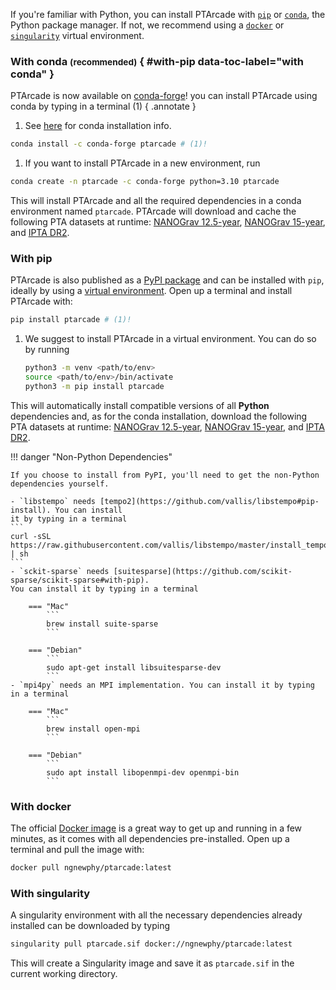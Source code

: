 If you're familiar with Python, you
can install PTArcade with [`pip`][pip] or [`conda`][conda], the Python package manager.
If not, we recommend using a [`docker`][docker] or [`singularity`][singularity] virtual environment.

### With conda <small>(recommended)</small> { #with-pip data-toc-label="with conda" }
PTArcade is now available on [conda-forge](https://anaconda.org/conda-forge/ptarcade)! you can install PTArcade using conda by typing in a terminal (1)
{ .annotate }

1. See [here](https://docs.conda.io/projects/conda/en/latest/user-guide/install/download.html) for conda installation info.

``` sh
conda install -c conda-forge ptarcade # (1)!
```

1. If you want to install PTArcade in a new environment, run
```sh
conda create -n ptarcade -c conda-forge python=3.10 ptarcade
```

This will install PTArcade and all the required dependencies in a conda environment named `ptarcade`. PTArcade will download and cache the following PTA datasets at runtime:
[NANOGrav 12.5-year][NG12], [NANOGrav 15-year][NG12], and [IPTA DR2][IPTA2].

### With pip 
PTArcade is also published as a [PyPI package](https://pypi.org/project/PTArcade/) and can be installed with
`pip`, ideally by using a [virtual environment](https://docs.python.org/3/library/venv.html). Open up a terminal
 and install PTArcade with:
``` sh
pip install ptarcade # (1)!
```

1. We suggest to install PTArcade in a virtual environment. You can do
    so by running
    ```bash
    python3 -m venv <path/to/env>
    source <path/to/env>/bin/activate
    python3 -m pip install ptarcade
    ```

This will automatically install compatible versions of all **Python** dependencies and, as 
for the conda installation, download the following PTA datasets at runtime:
[NANOGrav 12.5-year][NG12], [NANOGrav 15-year][NG12], and [IPTA DR2][IPTA2].

!!! danger "Non-Python Dependencies"

    If you choose to install from PyPI, you'll need to get the non-Python dependencies yourself.

    - `libstempo` needs [tempo2](https://github.com/vallis/libstempo#pip-install). You can install
    it by typing in a terminal
    ```
    curl -sSL https://raw.githubusercontent.com/vallis/libstempo/master/install_tempo2.sh | sh
    ```
    - `sckit-sparse` needs [suitesparse](https://github.com/scikit-sparse/scikit-sparse#with-pip). 
    You can install it by typing in a terminal 

        === "Mac"
            ```
            brew install suite-sparse
            ```

        === "Debian"
            ```
            sudo apt-get install libsuitesparse-dev
            ```
    - `mpi4py` needs an MPI implementation. You can install it by typing
    in a terminal 

        === "Mac"
            ```
            brew install open-mpi
            ```

        === "Debian"
            ```
            sudo apt install libopenmpi-dev openmpi-bin
            ```


### With docker 
The official [Docker image][docker] is a great way to get up and running in a few
minutes, as it comes with all dependencies pre-installed. Open up a terminal
and pull the image with:
```sh
docker pull ngnewphy/ptarcade:latest
```


### With singularity 
A singularity environment with all the necessary dependencies already installed can be downloaded by typing 
```sh
singularity pull ptarcade.sif docker://ngnewphy/ptarcade:latest
```
This will create a Singularity image and save it as `ptarcade.sif` in the current working directory.

  [pip]: #with-pip
  [conda]: #with-conda
  [docker]: #with-docker
  [singularity]: #with-singularity
  [Python package]: https://pypi.org/project/PTArcade/
  [conda_env]: https://conda.io/projects/conda/en/latest/user-guide/tasks/manage-environments.html
  [NG12]: https://nanograv.org/science/data/125-year-pulsar-timing-array-data-release
  [NG15]: https://nanograv.org/science/data/125-year-pulsar-timing-array-data-release
  [IPTA2]: https://gitlab.com/IPTA/DR2/tree/master/release
  [semantic versioning]: https://semver.org/
  [upgrade to the next major version]: upgrade.md
  [Markdown]: https://python-markdown.github.io/
  [Pygments]: https://pygments.org/
  [Python Markdown Extensions]: https://facelessuser.github.io/pymdown-extensions/
  [Using Python's pip to Manage Your Projects' Dependencies]: https://realpython.com/what-is-pip/
  [env]: ../assets/downloads/ptarcade.yml
  [docker]: https://hub.docker.com/r/ngnewphy/ptarcade
